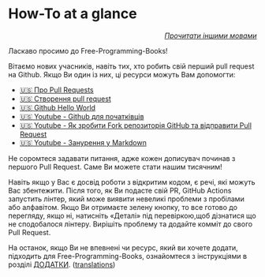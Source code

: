 # How-To at a glance

<div align="right" markdown="1">

*[Прочитати іншими мовами](../README.md#translations)*

</div>

Ласкаво просимо до Free-Programming-Books!

Вітаємо нових учасників, навіть тих, хто робить свій перший pull request на Github. Якщо Ви один із них, ці ресурси можуть Вам допомогти:

* [:us: Про Pull Requests](https://help.github.com/articles/about-pull-requests/)
* [:us: Створення pull request](https://docs.github.com/en/free-pro-team@latest/github/collaborating-with-issues-and-pull-requests/creating-a-pull-request)
* [:us: Github Hello World](https://guides.github.com/activities/hello-world/)
* [:us: Youtube - Github для початківців](https://www.youtube.com/watch?v=0fKg7e37bQE)
* [:us: Youtube - Як зробити Fork репозиторія GitHub та відправити Pull Request](https://www.youtube.com/watch?v=G1I3HF4YWEw)
* [:us: Youtube - Занурення у Markdown](https://www.youtube.com/watch?v=HUBNt18RFbo)


Не соромтеся задавати питання, адже кожен дописувач починав з першого Pull Request. Саме Ви можете стати нашим тисячним!

Навіть якщо у Вас є досвід роботи з відкритим кодом, є речі, які можуть Вас збентежити. Після того, як Ви подасте свій PR, GitHub Actions запустить лінтер, який може виявити невеликі проблеми з пробілами або алфавітом. Якщо Ви отримаєте зелену кнопку, то все готово до перегляду, якщо ні, натисніть «Деталі» під перевіркою,щоб дізнатися що не сподобалося лінтеру. Вирішіть проблему та додайте комміт до свого Pull Request.

На останок, якщо Ви не впевнені чи ресурс, який ви хочете додати, підходить для Free-Programming-Books, ознайомтеся з інструкціями в розділі [ДОДАТКИ](CONTRIBUTING.md). ([translations](../README.md#translations))
